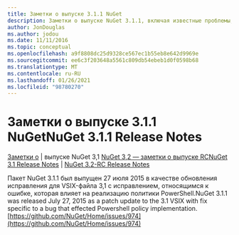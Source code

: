 ```yaml
---
title: Заметки о выпуске 3.1.1 NuGet
description: Заметки о выпуске NuGet 3.1.1, включая известные проблемы, исправления ошибок, добавленные функции и DCR.
author: JonDouglas
ms.author: jodou
ms.date: 11/11/2016
ms.topic: conceptual
ms.openlocfilehash: a9f8808dc25d9328ce567ec1b55eb8e642d9969e
ms.sourcegitcommit: ee6c3f203648a5561c809db54ebeb1d0f0598b68
ms.translationtype: MT
ms.contentlocale: ru-RU
ms.lasthandoff: 01/26/2021
ms.locfileid: "98780270"
---
```

# <a name="nuget-311-release-notes"></a><span data-ttu-id="83878-103">Заметки о выпуске 3.1.1 NuGet</span><span class="sxs-lookup"><span data-stu-id="83878-103">NuGet 3.1.1 Release Notes</span></span>

<span data-ttu-id="83878-104">[Заметки о](../release-notes/nuget-3.1.md)  |  выпуске NuGet 3,1 [NuGet 3,2 — заметки о выпуске RC](../release-notes/nuget-3.2-RC.md)</span><span class="sxs-lookup"><span data-stu-id="83878-104">[NuGet 3.1 Release Notes](../release-notes/nuget-3.1.md) | [NuGet 3.2-RC Release Notes](../release-notes/nuget-3.2-RC.md)</span></span>

<span data-ttu-id="83878-105">Пакет NuGet 3.1.1 был выпущен 27 июля 2015 в качестве обновления исправления для VSIX-файла 3,1 с исправлением, относящимся к ошибке, которая влияет на реализацию политики PowerShell.</span><span class="sxs-lookup"><span data-stu-id="83878-105">NuGet 3.1.1 was released July 27, 2015 as a patch update to the 3.1 VSIX with fix specific to a bug that effected Powershell policy implementation.</span></span>
[https://github.com/NuGet/Home/issues/974](https://github.com/NuGet/Home/issues/974)